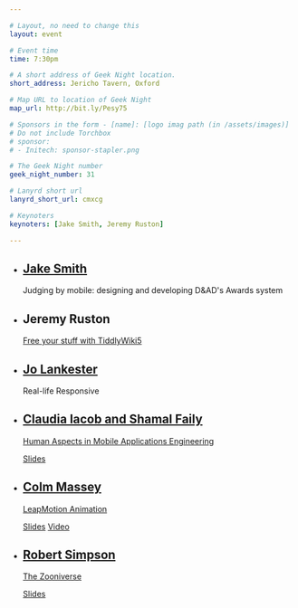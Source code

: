 ```yaml
---

# Layout, no need to change this
layout: event

# Event time
time: 7:30pm

# A short address of Geek Night location. 
short_address: Jericho Tavern, Oxford

# Map URL to location of Geek Night
map_url: http://bit.ly/Pesy75

# Sponsors in the form - [name]: [logo imag path (in /assets/images)]
# Do not include Torchbox
# sponsor:
# - Initech: sponsor-stapler.png

# The Geek Night number
geek_night_number: 31

# Lanyrd short url
lanyrd_short_url: cmxcg

# Keynoters
keynoters: [Jake Smith, Jeremy Ruston]

---
```


<ul class="keynotes">
    <li itemprop="performer" itemscope="itemscope" itemtype="http://schema.org/Person">
        <a href="http://jp74.com" itemprop="url"><h2 itemprop="name">Jake Smith</h2></a>
        <p>Judging by mobile: designing and developing D&AD's Awards system</p>
        <!-- <div class="downloads">
            <a href="http://media.ogn.s3.amazonaws.com/">Video</a>
        </div> -->
    </li>
    <li itemprop="performer" itemscope="itemscope" itemtype="http://schema.org/Person">
        <h2 itemprop="name">Jeremy Ruston</h2>
        <p><a href="http://five.tiddlywiki.com/">Free your stuff with TiddlyWiki5</a></p>
        <!-- <div class="downloads">
            <a href="http://media.ogn.s3.amazonaws.com/">Slides</a>
        </div> -->
    </li>
</ul>

<ul class="microslots">
    <li itemprop="performer" itemscope="itemscope" itemtype="http://schema.org/Person">
        <a href="http://penandpixeldesign.com/" itemprop="url"><h2 itemprop="name">Jo Lankester</h2></a>
        <p>Real-life Responsive</p>
        <!-- <div class="downloads">
            <a href="http://media.ogn.s3.amazonaws.com/">Slides</a>
        </div> -->
    </li>
    <li itemprop="performer" itemscope="itemscope" itemtype="http://schema.org/Person">
        <a href="http://iacobcl.wordpress.com"><h2 itemprop="name">Claudia Iacob and Shamal Faily</h2></a>
        <p><a href="http://hamae2013.wordpress.com">Human Aspects in Mobile Applications Engineering</a></p>
        <div class="downloads">
            <a href="http://media.ogn.s3.amazonaws.com/ogn31/microslot-ClaudiaIacob.pdf">Slides</a>
        </div>
    </li>
    <li itemprop="performer" itemscope="itemscope" itemtype="http://schema.org/Person">
        <a href="http://www.livingstories.coop" itemprop="url"><h2 itemprop="name">Colm Massey</h2></a>
        <p><a href="https://www.leapmotion.com/">LeapMotion Animation</a></p>
        <div class="downloads">
            <a href="http://media.ogn.s3.amazonaws.com/ogn31/microslot-ColmMassey.pdf">Slides</a>
            <a href="http://www.youtube.com/watch?v=N6hCwjwzUHg">Video</a>
        </div>
    </li>
    <li itemprop="performer" itemscope="itemscope" itemtype="http://schema.org/Person">
        <a href="http://www.orbitingfrog.com" itemprop="url"><h2 itemprop="name">Robert Simpson</h2></a>
        <p><a href="http://www.zooniverse.org">The Zooniverse</a></p>
        <div class="downloads">
            <a href="http://media.ogn.s3.amazonaws.com/ogn31/microslot-RobertSimpson.pdf">Slides</a>
        </div>
    </li>
</ul>
